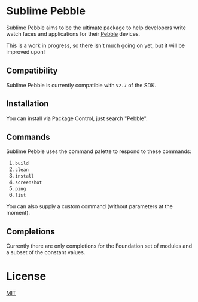 # Sublime Pebble

Sublime Pebble aims to be the ultimate package to help developers write watch faces and applications for their [Pebble](https://getpebble.com/) devices.

This is a work in progress, so there isn't much going on yet, but it will be improved upon!

## Compatibility
Sublime Pebble is currently compatible with `V2.7` of the SDK.

## Installation
You can install via Package Control, just search "Pebble".

## Commands
Sublime Pebble uses the command palette to respond to these commands:

1. `build`
2. `clean`
3. `install`
4. `screenshot`
5. `ping`
6. `list`

You can also supply a custom command (without parameters at the moment).

## Completions
Currently there are only completions for the Foundation set of modules and a subset of the constant values.

# License
[MIT](http://jbrooksuk.mit-license.org)
